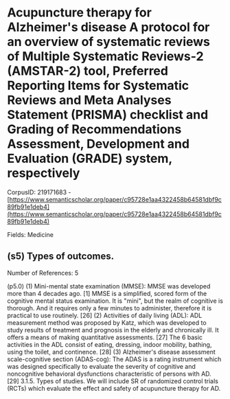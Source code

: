 # Acupuncture therapy for Alzheimer's disease A protocol for an overview of systematic reviews of Multiple Systematic Reviews-2 (AMSTAR-2) tool, Preferred Reporting Items for Systematic Reviews and Meta Analyses Statement (PRISMA) checklist and Grading of Recommendations Assessment, Development and Evaluation (GRADE) system, respectively

CorpusID: 219171683 - [https://www.semanticscholar.org/paper/c95728e1aa4322458b64581dbf9c89fb91e1deb4](https://www.semanticscholar.org/paper/c95728e1aa4322458b64581dbf9c89fb91e1deb4)

Fields: Medicine

## (s5) Types of outcomes.
Number of References: 5

(p5.0) (1) Mini-mental state examination (MMSE): MMSE was developed more than 4 decades ago. [1] MMSE is a simplified, scored form of the cognitive mental status examination. It is "mini", but the realm of cognitive is thorough. And it requires only a few minutes to administer, therefore it is practical to use routinely. [26] (2) Activities of daily living (ADL): ADL measurement method was proposed by Katz, which was developed to study results of treatment and prognosis in the elderly and chronically ill. It offers a means of making quantitative assessments. [27] The 6 basic activities in the ADL consist of eating, dressing, indoor mobility, bathing, using the toilet, and continence. [28] (3) Alzheimer's disease assessment scale-cognitive section (ADAS-cog): The ADAS is a rating instrument which was designed specifically to evaluate the severity of cognitive and noncognitive behavioral dysfunctions characteristic of persons with AD. [29] 3.1.5. Types of studies. We will include SR of randomized control trials (RCTs) which evaluate the effect and safety of acupuncture therapy for AD.
